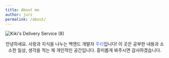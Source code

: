 ```yaml
---
title: About me
author: juri
permalink: /about/
---
```


![Kiki's Delivery Service (8)](https://user-images.githubusercontent.com/81026531/136664690-f6401e16-0a5c-4954-a58e-0131034719e0.jpg)

<div align=center>
안녕하세요. 사랑과 지식을 나누는 백엔드 개발자 <span style='color:royalblue'>주리</span>입니다!   
이 곳은 공부한 내용과 소소한 일상, 생각을 적는 제 개인적인 공간입니다.   
흥미롭게 봐주시면 감사하겠습니다. 
</div>
